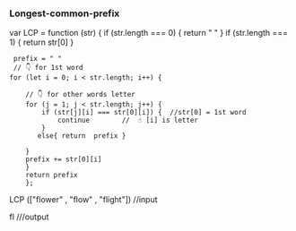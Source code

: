 ### Longest-common-prefix

var LCP = function (str)  {
    if (str.length === 0) {
         return "  "
     }
     if (str.length === 1) {
       return str[0]
     }


     prefix = " "
     // 👇 for 1st word
    for (let i = 0; i < str.length; i++) {

        // 👇 for other words letter
        for (j = 1; j < str.length; j++) {
            if (str[j][i] === str[0][i]) {  //str[0] = 1st word
                continue        //  ☝️ [i] is letter
            }
           else{ return  prefix }

        }
        prefix += str[0][i]
        }
        return prefix
        };
        
LCP (["flower" , "flow" , "flight"])  //input

 fl  ///output
